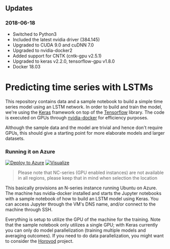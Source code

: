 ## Updates

### 2018-06-18
* Switched to Python3
* Included the latest nvidia driver (384.145)
* Upgraded to CUDA 9.0 and cuDNN 7.0
* Upgraded to nvidia-docker2
* Added support for CNTK (cntk-gpu v2.5.1)
* Upgraded to keras v2.2.0, tensorflow-gpu v1.8.0
* Docker 18.03

# Predicting time series with LSTMs

This repository contains data and a sample notebook to build a simple time series 
model using an LSTM network. In order to build and train the model, we're using the 
[Keras](https://keras.io/) framework on top of the
[Tensorflow](https://www.tensorflow.org/) library. The code is
executed on GPUs through [nvidia-docker](https://github.com/NVIDIA/nvidia-docker)
for efficiency purposes. 

Although the sample data and the model are trivial and hence don't require GPUs, 
this should give a starting point for more elaborate models and larger datasets.

### Running it on Azure

[![Deploy to Azure](http://azuredeploy.net/deploybutton.png)](https://portal.azure.com/#create/Microsoft.Template/uri/https%3A%2F%2Fraw.githubusercontent.com%2Fmeken%2Fkeras-gpu-docker%2Fpython3%2Fazure%2Fazuredeploy.json)
[![Visualize](http://armviz.io/visualizebutton.png)](http://armviz.io/#/?load=https%3A%2F%2Fraw.githubusercontent.com%2Fmeken%2Fkeras-gpu-docker%2Fpython3%2Fazure%2Fazuredeploy.json)

> Please note that NC-series (GPU enabled instances) are not available in all
> regions, please keep that in mind when selection the location 

This basically provisions an N-series instance running Ubuntu on Azure. The machine has 
nvidia-docker installed and starts the Jupyter notebooks with a sample notebook 
of how to build an LSTM model using Keras. You can access Jupyter through the 
VM's DNS name, and/or connect to the machine through SSH.

Everything is setup to utilize the GPU of the machine for the training. Note 
that the sample notebook only utilizes a single GPU; with Keras currently you 
can only do model parallelization (training multiple models and averaging
outcomes). If you need to do data parallelization, you might want to consider the [Horovod](https://github.com/uber/horovod) project.


